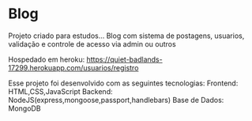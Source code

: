 # Blog
Projeto criado para estudos...
Blog com sistema de postagens, usuarios, validação e controle de acesso via admin ou outros

Hospedado em heroku: https://quiet-badlands-17299.herokuapp.com/usuarios/registro

Esse projeto foi desenvolvido com as seguintes tecnologias: 
Frontend: HTML,CSS,JavaScript 
Backend: NodeJS(express,mongoose,passport,handlebars)
Base de Dados: MongoDB

